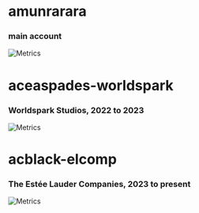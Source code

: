 <!--
**amunrarara/amunrarara** is a ✨ _special_ ✨ repository because its `README.md` (this file) appears on your GitHub profile.

Here are some ideas to get you started:

- 🔭 I’m currently working on ...
- 🌱 I’m currently learning ...
- 👯 I’m looking to collaborate on ...
- 🤔 I’m looking for help with ...
- 💬 Ask me about ...
- 📫 How to reach me: ...
- 😄 Pronouns: ...
- ⚡ Fun fact: ...

amunrarara: https://metrics.lecoq.io/insights?user=amunrarara
aceaspades-worldspark: https://metrics.lecoq.io/insights?user=aceaspades-worldspark
acblack-elcomp: https://metrics.lecoq.io/insights?user=aceaspades-elcomp
-->

<!--
[![GitHub metrics](github-metrics.svg)](https://github.com/amunrarara?tab=repositories)
- -->

# amunrarara 
### main account
![Metrics](https://metrics.lecoq.io/insights/amunrarara)

# aceaspades-worldspark 
### Worldspark Studios, 2022 to 2023
![Metrics](https://metrics.lecoq.io/insights/aceaspades-worldspark)

# acblack-elcomp 
### The Estée Lauder Companies, 2023 to present
![Metrics](https://metrics.lecoq.io/insights/acblack-elcomp)

